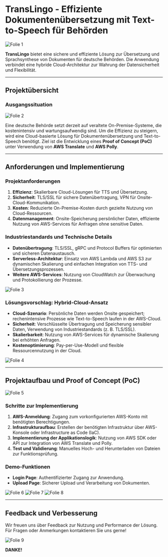 # TransLingo - Effiziente Dokumentenübersetzung mit Text-to-Speech für Behörden

![Folie 1](images/Folie1.png)

**TransLingo** bietet eine sichere und effiziente Lösung zur Übersetzung und Sprachsynthese von Dokumenten für deutsche Behörden. Die Anwendung verbindet eine hybride Cloud-Architektur zur Wahrung der Datensicherheit und Flexibilität.

---

## Projektübersicht

### Ausgangssituation

![Folie 2](images/Folie2.png)

Eine deutsche Behörde setzt derzeit auf veraltete On-Premise-Systeme, die kostenintensiv und wartungsaufwendig sind. Um die Effizienz zu steigern, wird eine Cloud-basierte Lösung für Dokumentenübersetzung und Text-to-Speech benötigt. Ziel ist die Entwicklung eines **Proof of Concept (PoC)** unter Verwendung von **AWS Translate** und **AWS Polly**.

---

## Anforderungen und Implementierung

### Projektanforderungen
1. **Effizienz**: Skalierbare Cloud-Lösungen für TTS und Übersetzung.
2. **Sicherheit**: TLS/SSL für sichere Datenübertragung, VPN für Onsite-Cloud-Kommunikation.
3. **Kosten**: Reduzierte On-Premise-Kosten durch gezielte Nutzung von Cloud-Ressourcen.
4. **Datenmanagement**: Onsite-Speicherung persönlicher Daten, effiziente Nutzung von AWS-Services für Anfragen ohne sensitive Daten.

### Industriestandards und Technische Details
- **Datenübertragung**: TLS/SSL, gRPC und Protocol Buffers für optimierten und sicheren Datenaustausch.
- **Serverless-Architektur**: Einsatz von AWS Lambda und AWS S3 zur dynamischen Skalierung und einfachen Integration von TTS- und Übersetzungsprozessen.
- **Weitere AWS-Services**: Nutzung von CloudWatch zur Überwachung und Protokollierung der Prozesse.

![Folie 3](images/Folie3.png)

### Lösungsvorschlag: Hybrid-Cloud-Ansatz
- **Cloud-Szenario**: Persönliche Daten werden Onsite gespeichert; rechenintensive Prozesse wie Text-to-Speech laufen in der AWS-Cloud.
- **Sicherheit**: Verschlüsselte Übertragung und Speicherung sensibler Daten, Verwendung von Industriestandards (z. B. TLS/SSL).
- **Skalierbarkeit**: Nutzung von AWS-Services für dynamische Skalierung bei erhöhten Anfragen.
- **Kostenoptimierung**: Pay-per-Use-Modell und flexible Ressourcennutzung in der Cloud.

![Folie 4](images/Folie4.png)

---

## Projektaufbau und Proof of Concept (PoC)

![Folie 5](images/Folie5.png)

### Schritte zur Implementierung
1. **AWS-Anmeldung**: Zugang zum vorkonfigurierten AWS-Konto mit benötigten Berechtigungen.
2. **Infrastrukturaufbau**: Erstellen der benötigten Infrastruktur über AWS-Konsole oder Infrastructure as Code (IaC).
3. **Implementierung der Applikationslogik**: Nutzung von AWS SDK oder API zur Integration von AWS Translate und Polly.
4. **Test und Validierung**: Manuelles Hoch- und Herunterladen von Dateien zur Funktionsprüfung.

### Demo-Funktionen
- **Login Page**: Authentifizierter Zugang zur Anwendung.
- **Upload Page**: Sicherer Upload und Verarbeitung von Dokumenten.

![Folie 6](images/Folie6.png)
![Folie 7](images/Folie7.png)
![Folie 8](images/Folie8.png)

---

## Feedback und Verbesserung

Wir freuen uns über Feedback zur Nutzung und Performance der Lösung. Für Fragen oder Anmerkungen kontaktieren Sie uns gerne!

![Folie 9](images/Folie9.png)

**DANKE!**
